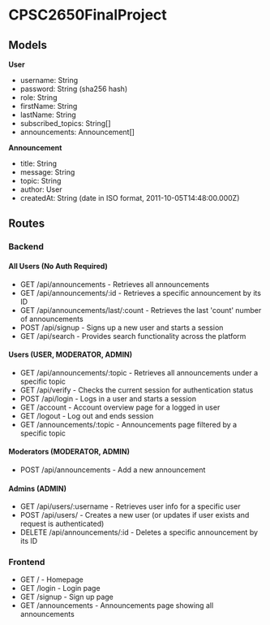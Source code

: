 # CPSC2650FinalProject

## Models

**User**
- username: String
- password: String (sha256 hash)
- role: String
- firstName: String
- lastName: String
- subscribed_topics: String[]
- announcements: Announcement[]

**Announcement**
- title: String
- message: String
- topic: String
- author: User
- createdAt: String (date in ISO format, 2011-10-05T14:48:00.000Z)

## Routes

### Backend

#### All Users (No Auth Required)
- GET /api/announcements - Retrieves all announcements
- GET /api/announcements/:id - Retrieves a specific announcement by its ID
- GET /api/announcements/last/:count - Retrieves the last 'count' number of announcements
- POST /api/signup - Signs up a new user and starts a session
- GET /api/search - Provides search functionality across the platform

#### Users (USER, MODERATOR, ADMIN)
- GET /api/announcements/:topic - Retrieves all announcements under a specific topic
- GET /api/verify - Checks the current session for authentication status
- POST /api/login - Logs in a user and starts a session
- GET /account - Account overview page for a logged in user
- GET /logout - Log out and ends session
- GET /announcements/:topic - Announcements page filtered by a specific topic

#### Moderators (MODERATOR, ADMIN)
- POST /api/announcements - Add a new announcement

#### Admins (ADMIN)
- GET /api/users/:username - Retrieves user info for a specific user
- POST /api/users/ - Creates a new user (or updates if user exists and request is authenticated)
- DELETE /api/announcements/:id - Deletes a specific announcement by its ID

### Frontend
- GET / - Homepage
- GET /login - Login page
- GET /signup - Sign up page
- GET /announcements - Announcements page showing all announcements
